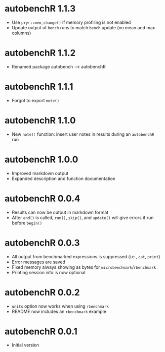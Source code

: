 # autobenchR 1.1.3

* Use `pryr::mem_change()` if memory profiling is not enabled
* Update output of `bench` runs to match `bench` update (no mean and max columns)

# autobenchR 1.1.2

* Renamed package autobench --> autobenchR

# autobenchR 1.1.1

* Forgot to export `note()`

# autobenchR 1.1.0

* New `note()` function: insert user notes in results during an `autobenchR` run

# autobenchR 1.0.0

* Improved markdown output
* Expanded description and function documentation

# autobenchR 0.0.4

* Results can now be output in markdown format
* After `end()` is called, `run()`, `skip()`, and `update()` will give errors if run
  before `begin()`

# autobenchR 0.0.3

* All output from benchmarked expressions is suppressed (i.e., `cat`, `print`)
* Error messages are saved
* Fixed memory always showing as bytes for `microbenchmark`/`rbenchmark`
* Printing session info is now optional

# autobenchR 0.0.2

* `units` option now works when using `rbenchmark`
* README now includes an `rbenchmark` example

# autobenchR 0.0.1

* Initial version
